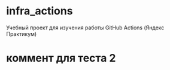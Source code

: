 # infra_actions
Учебный проект для изучения работы GitHub Actions (Яндекс Практикум)
# коммент для теста 2
